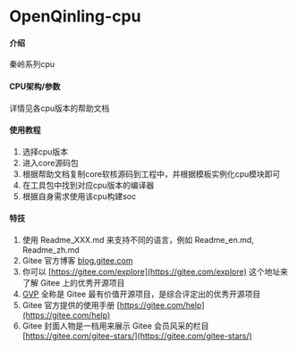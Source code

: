 # OpenQinling-cpu

#### 介绍
秦岭系列cpu

#### CPU架构/参数
详情见各cpu版本的帮助文档


#### 使用教程

1.  选择cpu版本
2.  进入core源码包
3.  根据帮助文档复制core软核源码到工程中，并根据模板实例化cpu模块即可
4.  在工具包中找到对应cpu版本的编译器
5.  根据自身需求使用该cpu构建soc


#### 特技

1.  使用 Readme\_XXX.md 来支持不同的语言，例如 Readme\_en.md, Readme\_zh.md
2.  Gitee 官方博客 [blog.gitee.com](https://blog.gitee.com)
3.  你可以 [https://gitee.com/explore](https://gitee.com/explore) 这个地址来了解 Gitee 上的优秀开源项目
4.  [GVP](https://gitee.com/gvp) 全称是 Gitee 最有价值开源项目，是综合评定出的优秀开源项目
5.  Gitee 官方提供的使用手册 [https://gitee.com/help](https://gitee.com/help)
6.  Gitee 封面人物是一档用来展示 Gitee 会员风采的栏目 [https://gitee.com/gitee-stars/](https://gitee.com/gitee-stars/)
